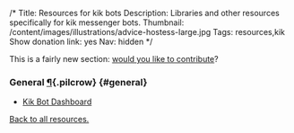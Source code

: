 /*
Title: Resources for kik bots
Description: Libraries and other resources specifically for kik messenger bots.
Thumbnail: /content/images/illustrations/advice-hostess-large.jpg
Tags: resources,kik
Show donation link: yes
Nav: hidden
*/


<div class="note">
  <p>
    This is a fairly new section: <a href="https://github.com/botwiki/botwiki.org">would you like to contribute</a>?
  </p>
</div>

### General [¶](#general){.pilcrow} {#general}

- [Kik Bot Dashboard](https://dev.kik.com/#/home)


[Back to all resources.](/resources)